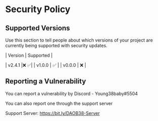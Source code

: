 # Security Policy

## Supported Versions

Use this section to tell people about which versions of your project are
currently being supported with security updates.

| Version | Supported          |

| v2.4.1  |:x: :white_check_mark:|
| v1.0.0  | :white_check_mark: |
| v0.0.0  | :x:                |

## Reporting a Vulnerability

You can report a vulnerability by Discord - Young38baby#5504

You can also report one through the support server

Support Server: https://bit.ly/DAOB38-Server
